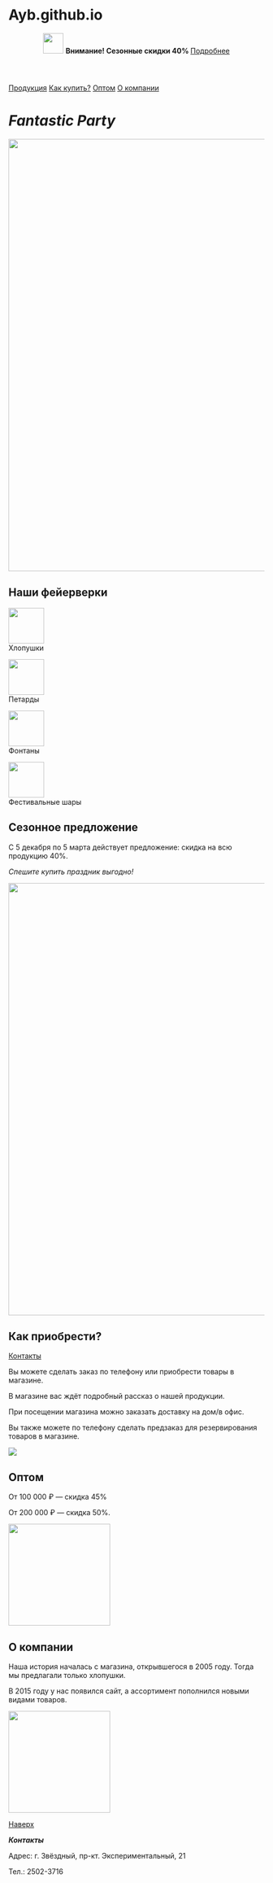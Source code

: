 # Ayb.github.io
<html>
    <body>
        <header>
            <img id ="logo" src="https://www.google.com/url?sa=i&url=https%3A%2F%2Fall-interesting.fandom.com%2Fru%2Fwiki%2F%25D0%259A%25D0%25BE%25D1%2581%25D0%25BC%25D0%25BE%25D1%2581%3A_%25D0%2598%25D0%25BD%25D1%2582%25D0%25B5%25D1%2580%25D0%25B5%25D1%2581%25D0%25BD%25D1%258B%25D0%25B5_%25D1%2584%25D0%25B0%25D0%25BA%25D1%2582%25D1%258B&psig=AOvVaw2vJsYgvnzlByYuEQvJpjy6&ust=1633369158096000&source=images&cd=vfe&ved=0CAsQjRxqFwoTCPjx4bXkrvMCFQAAAAAdAAAAABAO" height="40px"/>
            <b>Внимание! Сезонные скидки 40% </b><a href="#discount">Подробнее</a>
        </header>
        <main>
            <nav>
                <a href="#price">Продукция</a>
                <a href="#delivery">Как купить?</a>
                <a href="#wholesale">Оптом</a>
                <a href="#about_us">О компании</a>
            </nav>
            <h1><i>Fantastic Party</i></h1>
            <img src="https://www.google.com/url?sa=i&url=https%3A%2F%2Fall-interesting.fandom.com%2Fru%2Fwiki%2F%25D0%259A%25D0%25BE%25D1%2581%25D0%25BC%25D0%25BE%25D1%2581%3A_%25D0%2598%25D0%25BD%25D1%2582%25D0%25B5%25D1%2580%25D0%25B5%25D1%2581%25D0%25BD%25D1%258B%25D0%25B5_%25D1%2584%25D0%25B0%25D0%25BA%25D1%2582%25D1%258B&psig=AOvVaw2vJsYgvnzlByYuEQvJpjy6&ust=1633369158096000&source=images&cd=vfe&ved=0CAsQjRxqFwoTCPjx4bXkrvMCFQAAAAAdAAAAABAO" width="850px"/>
            <h2 id="price">Наши фейерверки</h2>
            <p>
                <p><img src="https://mars.algoritmika.org/uploads/2020/12/%D1%85%D0%BB%D0%BE%D0%BF%D1%83%D1%88%D0%BA%D0%B0_0_1607673818.svg" width="70px"/><br/>Хлопушки</p>
                <p><img src="https://mars.algoritmika.org/uploads/2020/12/%D0%BF%D0%B5%D1%82%D0%B0%D1%80%D0%B4%D0%B0_0_1607673817.svg" width="70px"/><br/>Петарды</p>
                <p><img src="https://mars.algoritmika.org/uploads/2020/12/%D1%84%D0%BE%D0%BD%D1%82%D0%B0%D0%BD_0_1607673817.svg" width="70px"/><br/>Фонтаны</p>
                <p><img src="https://mars.algoritmika.org/uploads/2020/12/%D1%88%D0%B0%D1%80_0_1607673818.svg" width="70px"/><br/>Фестивальные шары</p>
            </p>
            <h2 id="discount">Сезонное предложение</h2>
            <p>С 5 декабря по 5 марта действует предложение: скидка на всю продукцию 40%.</p>
            <p>
                <i>Спешите купить праздник выгодно!</i>
            </p>
            <img src="https://mars.algoritmika.org/uploads/2020/12/%D1%81%D0%B5%D0%B7%D0%BE%D0%BD%D0%BD%D1%8B%D0%B5%20%D1%81%D0%BA%D0%B8%D0%B4%D0%BA%D0%B8_0_1607673818.jpg" width="850px"/>
            <h2 id="delivery">Как приобрести?</h2>
            <a href="#contacts">Контакты</a>
            <p>Вы можете сделать заказ по телефону или приобрести товары в магазине.</p>
            <p>В магазине вас ждёт подробный рассказ о нашей продукции.</p>
            <p>При посещении магазина можно заказать доставку на дом/в офис.</p>
            <p>Вы также можете по телефону сделать предзаказ для резервирования товаров в магазине.</p>
            <img src="https://mars.algoritmika.org/uploads/2020/12/%D0%BF%D0%BE%D0%BA%D1%83%D0%BF%D0%BA%D0%B0_0_1607673818.png"/>
            <h2 id="wholesale">Оптом</h2>
            <p>От 100 000 ₽ — скидка 45%</p>
            <p>От 200 000 ₽ — скидка 50%.</p>
            <img src="https://mars.algoritmika.org/uploads/2020/12/%D0%BE%D0%BF%D1%82_0_1607673818.png" width="200px"/>
            <h2 id="about_us">О компании</h2>
            <p>Наша история началась с магазина, открывшегося в 2005 году. Тогда мы предлагали только хлопушки.</p>
            <p>В 2015 году у нас появился сайт, а ассортимент пополнился новыми видами товаров.</p>
            <img src="https://mars.algoritmika.org/uploads/2020/12/arrows-2023449_1920_0_1607674211.png" width="200px"/><br/>
            <p><a href="#logo">Наверх</a></p>
        </main>
        <footer>
            <p id="contacts"><b><i>Контакты</i></b></p>
            <p>Адрес: г. Звёздный, пр-кт. Экспериментальный, 21</p>
            <p>Тел.: 2502-3716</p>
        </footer>
    </body>
</html>
